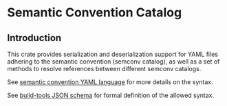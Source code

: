 # Semantic Convention Catalog

## Introduction

This crate provides serialization and deserialization support for YAML files
adhering to the semantic convention (semconv catalog), as well as a set of
methods to resolve references between different semconv catalogs.

See [semantic convention YAML language](https://github.com/open-telemetry/build-tools/blob/main/semantic-conventions/syntax.md)
for more details on the syntax.

See [build-tools JSON schema](https://github.com/open-telemetry/build-tools/blob/main/semantic-conventions/semconv.schema.json) for
formal definition of the allowed syntax.

